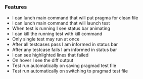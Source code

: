 ### Features

* I can lunch main command that will put pragma for clean file
* I can lunch main command that will launch test
* When test is running I see status bar animating
* I can kill the running test with kill command
* Only single test may run at once
* After all testcases pass I am informed in status bar
* After any testcase fails I am informed in status bar
* I can see highlighted lines that failed
* On hover I see the diff output
* Test run automatically on saving pragmad test file
* Test run automatically on switching to pragmad test file

